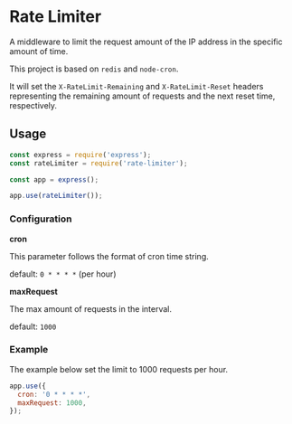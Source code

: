 # Rate Limiter

A middleware to limit the request amount of the IP address in the specific amount of time.

This project is based on `redis` and `node-cron`.

It will set the `X-RateLimit-Remaining` and `X-RateLimit-Reset` headers representing the remaining amount of requests and the next reset time, respectively.

## Usage

```js
const express = require('express');
const rateLimiter = require('rate-limiter');

const app = express();

app.use(rateLimiter());
```

### Configuration

**cron**

This parameter follows the format of cron time string.

default: `0 * * * *` (per hour)

**maxRequest**

The max amount of requests in the interval.

default: `1000`

### Example

The example below set the limit to 1000 requests per hour.

```js
app.use({
  cron: '0 * * * *',
  maxRequest: 1000,
});
```
